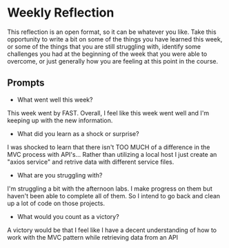 # Weekly Reflection
This reflection is an open format, so it can be whatever you like. Take this opportunity to write a bit on some of the things you have learned this week, or some of the things that you are still struggling with, identify some challenges you had at the beginning of the week that you were able to overcome, or just generally how you are feeling at this point in the course.

## Prompts
- What went well this week?

This week went by FAST. Overall, I feel like this week went well and I'm keeping up with the new information.


- What did you learn as a shock or surprise?

I was shocked to learn that there isn't TOO MUCH of a difference in the MVC process with API's... Rather than utilizing a local host I just create an "axios service" and retrive data with different service files.


- What are you struggling with?

I'm struggling a bit with the afternoon labs. I make progress on them but haven't been able to complete all of them. So I intend to go back and clean up a lot of code on those projects.

- What would you count as a victory?

A victory would be that I feel like I have a decent understanding of how to work with the MVC pattern while retrieving data from an API